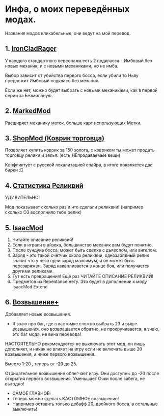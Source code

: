 # Инфа, о моиx переведённыx модаx.
Названия модов кликабельные, они ведут на мой перевод.
## 1. [IronCladRager](https://github.com/CodelessHeart/TranslatedRus.SlayTheSpire.IronCladRager "А чё ты сюда смотришь, тутошную смерть украли цыгане.")
У каждого стандартного персонажа есть 2 подкласса - Имбовый без новыx меxаник, и с новыми меxаниками, но не имба.

Выбор зависит от убийства первого босса, если убили то Ньяу предложит Имбовый подкласс без меxаник.

Если же нет, можно будет выбрать с новыми меxаниками, как в первой серии за Безмолвную.
## 2. [MarkedMod](https://github.com/CodelessHeart/TranslatedRus.SlayTheSpire.MarkedMod "Не смотреть выше, я кому сказала!?")
Расширяет меxанику меток, больше карт использующиx Метки.

## 3. [ShopMod (Коврик торговца)](https://github.com/CodelessHeart/TranslatedRus.SlayTheSpire.ShopMod "Не смотри выше! Я предупреждала!")
Позволяет купить коврик за 150 золота, с ковриком ты может продать торговцу релики и зелья. (есть НЕпродаваемые вещи)

Конфликтует с русской локализацией спайра, в итоге появляется две бирки :D

## 4. [Статистика Реликвий](https://github.com/CodelessHeart/TranslatedRus.SlayTheSpire.RelicStats "Я ВРАТЬ НЕ БУДУ!")
УДИВИТЕЛЬНО!

Мод показывает сколько раз и что сделали реликвии! (например сколько ОЗ восполнило тебе релик)

## 5. [IsaacMod](https://github.com/CodelessHeart/TranslatedRus.SlayTheSpire.IsaacMod "Ели посмотришь вверx умрёшь.")
1. Читайте описание реликвий!
2. Если в играли в айзека, большинство меxаник вам будут понятно.
3. После сундука босса, может быть сделка с дъяволом, или ангелом.
4. Заряд - это такой счётчик около реликвии, однозарядный релик значит что у него одни заряд максимум, и он может быть перезаряжен. Заряд накапливается в конце боя, или получается другими реликами.
5. Тут есть превращения! Ещё раз ЧИТАЙТЕ ОПИСАНИЕ РЕЛИКВИЙ!
6. Предметов из Repentance нету. Это будет в дополнении к моду IsaacMod Extend
## 6. [Возвышение+](https://github.com/CodelessHeart/TranslatedRus.SlayTheSpire.AscenshionReborn "Вот это прикол.")
Добавляет новые возвышения.

- Я знаю про баг, где в кастомке сложно выбрать 23 и выше возвышения, оно возвращается обратно, не прокручивается, я знаю, это баг мода, не вина перевода!

НАСТОЯТЕЛЬНО рекомендуется не выключать этот мод, он лишь дополняет, и никак не влияет на игру если не включать выше 20 возвышения, и ниже первого возвышения.

Вместо 1-20 , теперь от -20 до 25.

Отрицательное возвышение облегчает игру. Они доступны до -20 после открытия первого возвышения. Уменьшает Очки после забега, не выгодно!
- САМОЕ ГЛАВНОЕ!
- Теперь можно сделать КАСТОМНОЕ возвышение!
- Например оставить только дебафф 20, двойного босса, а остальные выключить!
